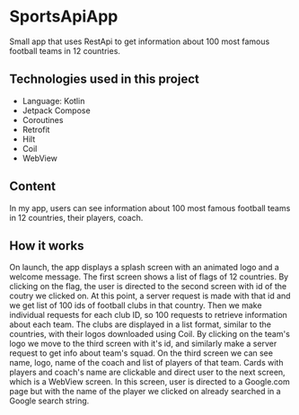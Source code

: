 # SportsApiApp
Small app that uses RestApi to get information about 100 most famous football teams in 12 countries.

## Technologies used in this project

- Language: Kotlin
- Jetpack Compose
- Coroutines
- Retrofit
- Hilt
- Coil
- WebView

 ## Content

 In my app, users can see information about 100 most famous football teams in 12 countries, their players, coach.

 ## How it works
On launch, the app displays a splash screen with an animated logo and a welcome message. 
The first screen shows a list of flags of 12 countries. By clicking on the flag, the user is directed to the second screen with id of the coutry we clicked on. At this point,  a server request is made with that id and we get list of 100 ids of football clubs in that country. 
Then we make individual requests for each club ID, so 100 requests  to retrieve information about each team. The clubs are displayed in a list format, similar to the countries, with their logos downloaded using Coil. By clicking on the team's logo we move to the third screen with it's id, and similarly make a server request to get info about team's squad. 
On the third screen we can see name, logo, name of the coach and list of players of that team. Cards with players and coach's name are clickable and direct user to the next screen, which is a WebView screen. In this screen, user is directed to a Google.com page but with the name of the player we clicked on already searched in a Google search string.
